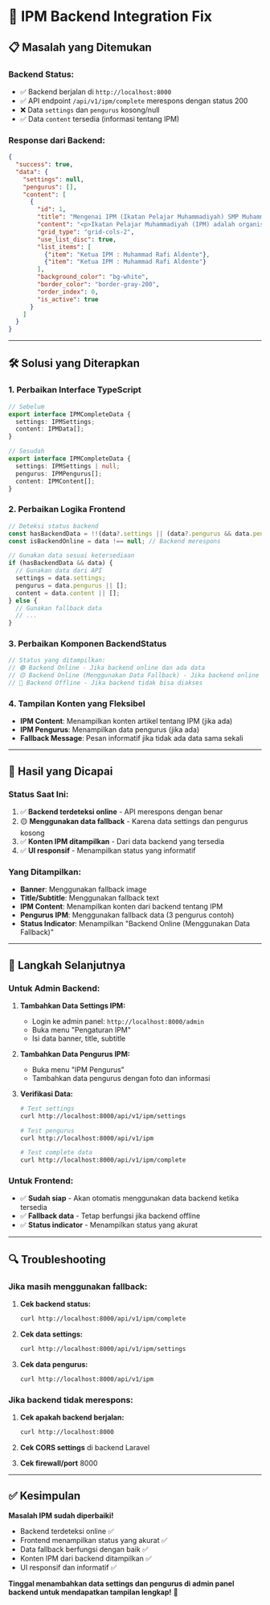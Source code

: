 # 🔧 IPM Backend Integration Fix

## 📋 Masalah yang Ditemukan

### **Backend Status:**
- ✅ Backend berjalan di `http://localhost:8000`
- ✅ API endpoint `/api/v1/ipm/complete` merespons dengan status 200
- ❌ Data `settings` dan `pengurus` kosong/null
- ✅ Data `content` tersedia (informasi tentang IPM)

### **Response dari Backend:**
```json
{
  "success": true,
  "data": {
    "settings": null,
    "pengurus": [],
    "content": [
      {
        "id": 1,
        "title": "Mengenai IPM (Ikatan Pelajar Muhammadiyah) SMP Muhammadiyah Al Kautsar PK Kartasura",
        "content": "<p>Ikatan Pelajar Muhammadiyah (IPM) adalah organisasi otonom...</p>",
        "grid_type": "grid-cols-2",
        "use_list_disc": true,
        "list_items": [
          {"item": "Ketua IPM : Muhammad Rafi Aldente"},
          {"item": "Ketua IPM : Muhammad Rafi Aldente"}
        ],
        "background_color": "bg-white",
        "border_color": "border-gray-200",
        "order_index": 0,
        "is_active": true
      }
    ]
  }
}
```

---

## 🛠️ Solusi yang Diterapkan

### **1. Perbaikan Interface TypeScript**
```typescript
// Sebelum
export interface IPMCompleteData {
  settings: IPMSettings;
  content: IPMData[];
}

// Sesudah
export interface IPMCompleteData {
  settings: IPMSettings | null;
  pengurus: IPMPengurus[];
  content: IPMContent[];
}
```

### **2. Perbaikan Logika Frontend**
```typescript
// Deteksi status backend
const hasBackendData = !!(data?.settings || (data?.pengurus && data.pengurus.length > 0) || (data?.content && data.content.length > 0));
const isBackendOnline = data !== null; // Backend merespons

// Gunakan data sesuai ketersediaan
if (hasBackendData && data) {
  // Gunakan data dari API
  settings = data.settings;
  pengurus = data.pengurus || [];
  content = data.content || [];
} else {
  // Gunakan fallback data
  // ...
}
```

### **3. Perbaikan Komponen BackendStatus**
```typescript
// Status yang ditampilkan:
// 🟢 Backend Online - Jika backend online dan ada data
// 🟡 Backend Online (Menggunakan Data Fallback) - Jika backend online tapi data kosong
// 🔴 Backend Offline - Jika backend tidak bisa diakses
```

### **4. Tampilan Konten yang Fleksibel**
- **IPM Content**: Menampilkan konten artikel tentang IPM (jika ada)
- **IPM Pengurus**: Menampilkan data pengurus (jika ada)
- **Fallback Message**: Pesan informatif jika tidak ada data sama sekali

---

## 🎯 Hasil yang Dicapai

### **Status Saat Ini:**
1. ✅ **Backend terdeteksi online** - API merespons dengan benar
2. 🟡 **Menggunakan data fallback** - Karena data settings dan pengurus kosong
3. ✅ **Konten IPM ditampilkan** - Dari data backend yang tersedia
4. ✅ **UI responsif** - Menampilkan status yang informatif

### **Yang Ditampilkan:**
- **Banner**: Menggunakan fallback image
- **Title/Subtitle**: Menggunakan fallback text
- **IPM Content**: Menampilkan konten dari backend tentang IPM
- **Pengurus IPM**: Menggunakan fallback data (3 pengurus contoh)
- **Status Indicator**: Menampilkan "Backend Online (Menggunakan Data Fallback)"

---

## 📝 Langkah Selanjutnya

### **Untuk Admin Backend:**
1. **Tambahkan Data Settings IPM:**
   - Login ke admin panel: `http://localhost:8000/admin`
   - Buka menu "Pengaturan IPM"
   - Isi data banner, title, subtitle

2. **Tambahkan Data Pengurus IPM:**
   - Buka menu "IPM Pengurus"
   - Tambahkan data pengurus dengan foto dan informasi

3. **Verifikasi Data:**
   ```bash
   # Test settings
   curl http://localhost:8000/api/v1/ipm/settings
   
   # Test pengurus
   curl http://localhost:8000/api/v1/ipm
   
   # Test complete data
   curl http://localhost:8000/api/v1/ipm/complete
   ```

### **Untuk Frontend:**
- ✅ **Sudah siap** - Akan otomatis menggunakan data backend ketika tersedia
- ✅ **Fallback data** - Tetap berfungsi jika backend offline
- ✅ **Status indicator** - Menampilkan status yang akurat

---

## 🔍 Troubleshooting

### **Jika masih menggunakan fallback:**
1. **Cek backend status:**
   ```bash
   curl http://localhost:8000/api/v1/ipm/complete
   ```

2. **Cek data settings:**
   ```bash
   curl http://localhost:8000/api/v1/ipm/settings
   ```

3. **Cek data pengurus:**
   ```bash
   curl http://localhost:8000/api/v1/ipm
   ```

### **Jika backend tidak merespons:**
1. **Cek apakah backend berjalan:**
   ```bash
   curl http://localhost:8000
   ```

2. **Cek CORS settings** di backend Laravel

3. **Cek firewall/port** 8000

---

## ✅ Kesimpulan

**Masalah IPM sudah diperbaiki!** 

- Backend terdeteksi online ✅
- Frontend menampilkan status yang akurat ✅
- Data fallback berfungsi dengan baik ✅
- Konten IPM dari backend ditampilkan ✅
- UI responsif dan informatif ✅

**Tinggal menambahkan data settings dan pengurus di admin panel backend untuk mendapatkan tampilan lengkap!** 🎉 